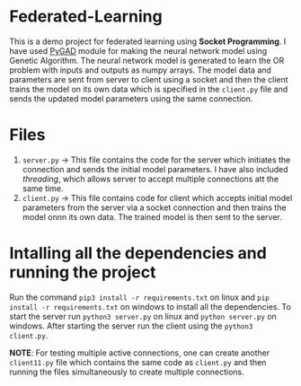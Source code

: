 # Federated-Learning

This is a demo project for federated learning using **Socket Programming**. I have used [PyGAD](https://pygad.readthedocs.io/en/latest/pygad.html) module for making the neural network model using Genetic Algorithm. The neural network model is generated to learn the OR problem with inputs and outputs as numpy arrays. The model data and parameters are sent from server to client using a socket and then the client trains the model on its own data which is specified in the `client.py` file and sends the updated model parameters using the same connection. 

# Files

1. `server.py` -> This file contains the code for the server which initiates the connection and sends the initial model parameters. I have also included *threading*, which allows server to accept multiple connections att the same time.
2. `client.py` -> This file contains code for client which accepts initial model parameters from the server via a socket connection and then trains the model onnn its own data. The trained model is then sent to the server.

# Intalling all the dependencies and running the project

Run the command `pip3 install -r requirements.txt` on linux and `pip install -r requirements.txt` on windows to install all the dependencies.
To start the server run `python3 server.py` on linux and `python server.py` on windows. After starting the server run the client using the `python3 client.py`.

**NOTE**: For testing multiple active connections, one can create another `client11.py` file which contains the same code as `client.py` and then running the files simultaneously to create multiple connections.

